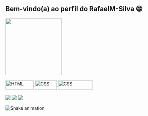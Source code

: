 ## Bem-vindo(a) ao perfil do RafaelM-Silva 😁

 <div>
   <a href="https://github.com/RafaelM-Silva">
   <img height="180em" src="https://github-readme-stats.vercel.app/api?username=RafaelM-Silva&show_icons=true&theme=tokyonight&include_all_commits=true&count_private=true"/>
  
</div>
<div style="display: inline_block"><br>
  <img align="center" alt="HTML" height="30" width="90" src="https://img.shields.io/badge/HTML5-E34F26?style=for-the-badge&logo=html5&logoColor=white">
  <img align="center" alt="CSS" height="30" width="70" src="https://img.shields.io/badge/CSS-1572B6?style=for-the-badge&logo=css3&logoColor=white">
 <img align="center" alt="CSS" height="30" width="110" src="https://img.shields.io/badge/JavaScript-F7DF1E?style=for-the-badge&logo=javascript&logoColor=black">
</div>
 
 <br>
<div> 
    <a href="https://api.whatsapp.com/send?phone=5585986903750&text=Olá,%20Fiquei%20interessado%20no%20seu%20projeto%20e%20queria%20saber%20mais%20sobre." target="_blank"><img src="https://img.shields.io/badge/WhatsApp-25D366?style=for-the-badge&logo=whatsapp&logoColor=white" target="_blank"></a>
  <a href="https://www.instagram.com/rafael_mgsilva" target="_blank"><img src="https://img.shields.io/badge/-Instagram-%23E4405F?style=for-the-badge&logo=instagram&logoColor=white" target="_blank"></a>
   <a href="https://www.instagram.com/rafael_mgsilva" target="_blank"><img src="https://img.shields.io/badge/Gmail-D14836?style=for-the-badge&logo=gmail&logoColor=white" target="_blank"></a>
  
![Snake animation](https://github.com/devemdobro/devemdobro/blob/output/github-contribution-grid-snake.svg)

</div>
